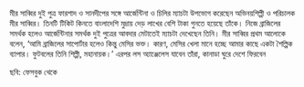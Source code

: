 মীর সাব্বির দুই পুত্র ফারশাদ ও সানদীপের সঙ্গে আর্জেন্টিনা ও চিলির ম্যাচটা উপভোগ করেছেন অভিনয়শিল্পী ও পরিচালক মীর সাব্বির। তিনটি টিকিট কিনতে বাংলাদেশি মুদ্রায় দেড় লাখের বেশি টাকা গুনতে হয়েছে তাঁকে। নিজে ব্রাজিলের সমর্থক হলেও আর্জেন্টিনার সমর্থক দুই পুত্রের আবদার মেটাতেই ম্যাচটা দেখেছেন তিনি। মীর সাব্বির প্রথম আলোকে বলেন, ‘আমি ব্রাজিলের সাপোর্টার হলেও কিন্তু মেসির ভক্ত। কারণ, মেসির খেলা মানে হচ্ছে আমার কাছে একটা শৈল্পিক ব্যাপার। ফুটবলের তিনি শিল্পী, মহানায়ক।’ এরপর লস অ্যাঞ্জেলেস যাবেন তাঁরা, কানাডা ঘুরে দেশে ফিরবেন

ছবি: ফেসবুক থেকে
